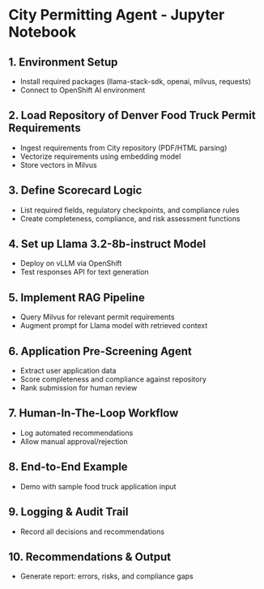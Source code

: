
# City Permitting Agent - Jupyter Notebook

## 1. Environment Setup
- Install required packages (llama-stack-sdk, openai, milvus, requests)
- Connect to OpenShift AI environment

## 2. Load Repository of Denver Food Truck Permit Requirements
- Ingest requirements from City repository (PDF/HTML parsing)
- Vectorize requirements using embedding model
- Store vectors in Milvus

## 3. Define Scorecard Logic
- List required fields, regulatory checkpoints, and compliance rules
- Create completeness, compliance, and risk assessment functions

## 4. Set up Llama 3.2-8b-instruct Model
- Deploy on vLLM via OpenShift
- Test responses API for text generation

## 5. Implement RAG Pipeline
- Query Milvus for relevant permit requirements
- Augment prompt for Llama model with retrieved context

## 6. Application Pre-Screening Agent
- Extract user application data
- Score completeness and compliance against repository
- Rank submission for human review

## 7. Human-In-The-Loop Workflow
- Log automated recommendations
- Allow manual approval/rejection

## 8. End-to-End Example
- Demo with sample food truck application input

## 9. Logging & Audit Trail
- Record all decisions and recommendations

## 10. Recommendations & Output
- Generate report: errors, risks, and compliance gaps

